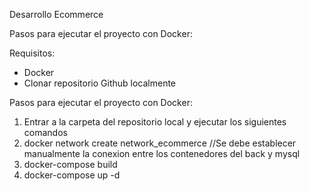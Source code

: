 Desarrollo Ecommerce 

Pasos para ejecutar el proyecto con Docker:

Requisitos: 
- Docker
- Clonar repositorio Github localmente

Pasos para ejecutar el proyecto con Docker:
1. Entrar a la carpeta del repositorio local y ejecutar los siguientes comandos
2. docker network create network_ecommerce //Se debe establecer manualmente la conexion entre los contenedores del back y mysql
3. docker-compose build
4. docker-compose up -d
